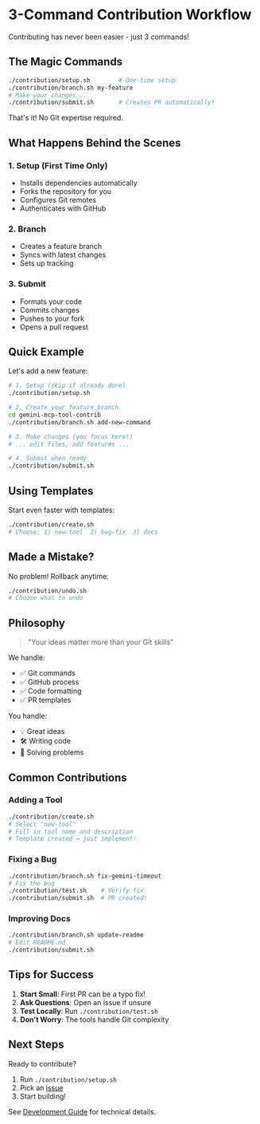 # 3-Command Contribution Workflow

Contributing has never been easier - just 3 commands!

## The Magic Commands

```bash
./contribution/setup.sh        # One-time setup
./contribution/branch.sh my-feature
# Make your changes...
./contribution/submit.sh       # Creates PR automatically!
```

That's it! No Git expertise required.

## What Happens Behind the Scenes

### 1. Setup (First Time Only)
- Installs dependencies automatically
- Forks the repository for you
- Configures Git remotes
- Authenticates with GitHub

### 2. Branch
- Creates a feature branch
- Syncs with latest changes
- Sets up tracking

### 3. Submit
- Formats your code
- Commits changes
- Pushes to your fork
- Opens a pull request

## Quick Example

Let's add a new feature:

```bash
# 1. Setup (skip if already done)
./contribution/setup.sh

# 2. Create your feature branch
cd gemini-mcp-tool-contrib
./contribution/branch.sh add-new-command

# 3. Make changes (you focus here!)
# ... edit files, add features ...

# 4. Submit when ready
./contribution/submit.sh
```

## Using Templates

Start even faster with templates:

```bash
./contribution/create.sh
# Choose: 1) new-tool  2) bug-fix  3) docs
```

## Made a Mistake?

No problem! Rollback anytime:

```bash
./contribution/undo.sh
# Choose what to undo
```

## Philosophy

> "Your ideas matter more than your Git skills"

We handle:
- ✅ Git commands
- ✅ GitHub process
- ✅ Code formatting
- ✅ PR templates

You handle:
- 💡 Great ideas
- 🛠️ Writing code
- 🎯 Solving problems

## Common Contributions

### Adding a Tool
```bash
./contribution/create.sh
# Select "new-tool"
# Fill in tool name and description
# Template created → just implement!
```

### Fixing a Bug
```bash
./contribution/branch.sh fix-gemini-timeout
# Fix the bug
./contribution/test.sh    # Verify fix
./contribution/submit.sh  # PR created!
```

### Improving Docs
```bash
./contribution/branch.sh update-readme
# Edit README.md
./contribution/submit.sh
```

## Tips for Success

1. **Start Small**: First PR can be a typo fix!
2. **Ask Questions**: Open an issue if unsure
3. **Test Locally**: Run `./contribution/test.sh`
4. **Don't Worry**: The tools handle Git complexity

## Next Steps

Ready to contribute?
1. Run `./contribution/setup.sh`
2. Pick an [issue](https://github.com/jamubc/gemini-mcp-tool/issues)
3. Start building!

See [Development Guide](/contributing/development) for technical details.